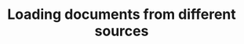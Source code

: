 ---
id: loading-documents-from-different-sources
url: annotation/java/loading-documents-from-different-sources
title: Loading documents from different sources
weight: 2
description: "Following this guide you will learn how to load PDF, Word, Excel, PowerPoint documents by local file path, stream or URL for further processing with GroupDocs.Annotation for Java API."
keywords: Load document from file path, Load document from URL, Load document from stream
productName: GroupDocs.Annotation for Java
hideChildren: False
structuredData:
    showOrganization: True
isMenuItemWithNoContent: True
---